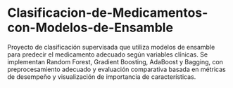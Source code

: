 # Clasificacion-de-Medicamentos-con-Modelos-de-Ensamble
Proyecto de clasificación supervisada que utiliza modelos de ensamble para predecir el medicamento adecuado según variables clínicas. Se implementan Random Forest, Gradient Boosting, AdaBoost y Bagging, con preprocesamiento adecuado y evaluación comparativa basada en métricas de desempeño y visualización de importancia de características.
